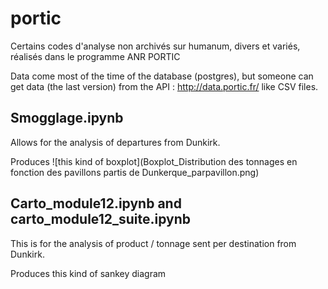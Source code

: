 # portic
Certains codes d'analyse non archivés sur humanum, divers et variés, réalisés dans le programme ANR PORTIC

Data come most of the time of the database (postgres), but someone can get data (the last version) from the API : http://data.portic.fr/ like CSV files. 

## Smogglage.ipynb 

Allows for the analysis of departures from Dunkirk.

Produces 
![this kind of boxplot](Boxplot_Distribution des tonnages en fonction des pavillons partis de Dunkerque_parpavillon.png)

## Carto_module12.ipynb and carto_module12_suite.ipynb 

This is for the analysis of product / tonnage sent per destination from Dunkirk.

Produces this kind of sankey diagram


